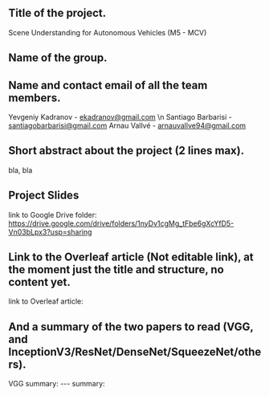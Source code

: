 ## Title of the project.
Scene Understanding for Autonomous Vehicles (M5 - MCV)

## Name of the group.


## Name and contact email of all the team members.
Yevgeniy Kadranov   - ekadranov@gmail.com \n
Santiago Barbarisi  - santiagobarbarisi@gmail.com
Arnau Vallvé        - arnauvallve94@gmail.com

## Short abstract about the project (2 lines max).
bla, bla

## Project Slides 
link to Google Drive folder: https://drive.google.com/drive/folders/1nyDv1cgMg_tFbe6gXcYfD5-Vn03bLpx3?usp=sharing

## Link to the Overleaf article (Not editable link), at the moment just the title and structure, no content yet.
link to Overleaf article: 

## And a summary of the two papers to read (VGG, and InceptionV3/ResNet/DenseNet/SqueezeNet/others).
VGG summary: 
--- summary:
